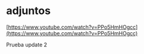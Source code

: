 # adjuntos

[https://www.youtube.com/watch?v=PPo5HmHOgcc](https://www.youtube.com/watch?v=PPo5HmHOgcc)

Prueba update 2